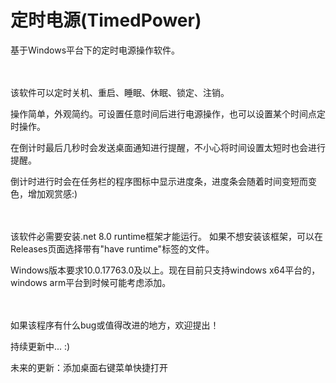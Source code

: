 # 定时电源(TimedPower)

基于Windows平台下的定时电源操作软件。

<br/><br/>
该软件可以定时关机、重启、睡眠、休眠、锁定、注销。

操作简单，外观简约。可设置任意时间后进行电源操作，也可以设置某个时间点定时操作。

在倒计时最后几秒时会发送桌面通知进行提醒，不小心将时间设置太短时也会进行提醒。

倒计时进行时会在任务栏的程序图标中显示进度条，进度条会随着时间变短而变色，增加观赏感:)

<br/><br/>
该软件必需要安装.net 8.0 runtime框架才能运行。 如果不想安装该框架，可以在Releases页面选择带有"have runtime"标签的文件。

Windows版本要求10.0.17763.0及以上。现在目前只支持windows x64平台的，windows arm平台到时候可能考虑添加。

<br/><br/>
如果该程序有什么bug或值得改进的地方，欢迎提出！

持续更新中... :)

未来的更新：添加桌面右键菜单快捷打开

